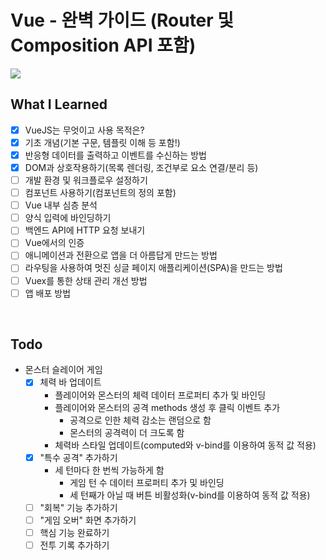 # Vue - 완벽 가이드 (Router 및 Composition API 포함)
<img src="https://img-c.udemycdn.com/course/240x135/4861998_7208_4.jpg">

## What I Learned
- [x] VueJS는 무엇이고 사용 목적은?
- [x] 기초 개념(기본 구문, 템플릿 이해 등 포함!)
- [x] 반응형 데이터를 출력하고 이벤트를 수신하는 방법
- [x] DOM과 상호작용하기(목록 렌더링, 조건부로 요소 연결/분리 등)
- [ ] 개발 환경 및 워크플로우 설정하기
- [ ] 컴포넌트 사용하기(컴포넌트의 정의 포함)
- [ ] Vue 내부 심층 분석
- [ ] 양식 입력에 바인딩하기
- [ ] 백엔드 API에 HTTP 요청 보내기
- [ ] Vue에서의 인증
- [ ] 애니메이션과 전환으로 앱을 더 아름답게 만드는 방법
- [ ] 라우팅을 사용하여 멋진 싱글 페이지 애플리케이션(SPA)을 만드는 방법
- [ ] Vuex를 통한 상태 관리 개선 방법
- [ ] 앱 배포 방법
<br>

## Todo
- 몬스터 슬레이어 게임
  - [x] 체력 바 업데이트
    - 플레이어와 몬스터의 체력 데이터 프로퍼티 추가 및 바인딩
    - 플레이어와 몬스터의 공격 methods 생성 후 클릭 이벤트 추가
      - 공격으로 인한 체력 감소는 랜덤으로 함
      - 몬스터의 공격력이 더 크도록 함
    - 체력바 스타일 업데이트(computed와 v-bind를 이용하여 동적 값 적용)
  - [x] "특수 공격" 추가하기
    - 세 턴마다 한 번씩 가능하게 함
      - 게임 턴 수 데이터 프로퍼티 추가 및 바인딩
      - 세 턴째가 아닐 때 버튼 비활성화(v-bind를 이용하여 동적 값 적용)
  - [ ] "회복" 기능 추가하기
  - [ ] "게임 오버" 화면 추가하기
  - [ ] 핵심 기능 완료하기
  - [ ] 전투 기록 추가하기
